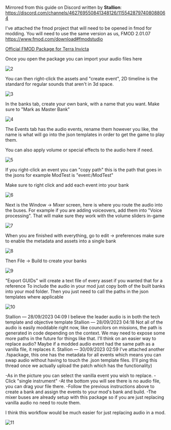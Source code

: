 Mirrored from this guide on Discord written by __Stallion__:
https://discord.com/channels/462769550841348126/1155428797408088064

I've attached the fmod project that will need to be opened in fmod for modding. You will need to use the same version as us, FMOD 2.01.07
https://www.fmod.com/download#fmodstudio

[Official FMOD Package for Terra Invicta](/tutorials/tutorial-files/TerraInvictaFMODModdingPackage.zip)

Once you open the package you can import your audio files here

![2](https://github.com/user-attachments/assets/3a81d9c6-28c5-4721-9a80-56138b592160)

You can then right-click the assets and "create event", 2D timeline is the standard for regular sounds that aren't in 3d space.

![3](https://github.com/user-attachments/assets/bfd00360-1cf9-4fd9-ac53-9ef4d488a86e)

In the banks tab, create your own bank, with a name that you want. Make sure to "Mark as Master Bank"

![4](https://github.com/user-attachments/assets/a6203e49-62ca-482d-8cf3-a04d757fad44)

The Events tab has the audio events, rename them however you like, the name is what will go into the json templates in order to get the game to play them.

You can also apply volume or special effects to the audio here if need.

![5](https://github.com/user-attachments/assets/6710bc9a-c8a7-4b94-991d-2dcbfedf0965)

If you right-click an event you can "copy path" this is the path that goes in the jsons for example ModTest is "event:/ModTest"

Make sure to right click and add each event into your bank

![6](https://github.com/user-attachments/assets/027af609-c599-4769-82e7-91f47e01c175)

Next is the Window -> Mixer screen, here is where you route the audio into the buses. For example if you are adding voiceovers, add them into "Voice processing". That will make sure they work with the volume sliders in-game

![7](https://github.com/user-attachments/assets/6d4a2565-b604-4378-bb57-1cb9d62e3482)

When you are finished with everything, go to edit -> preferences make sure to enable the metadata and assets into a single bank

![8](https://github.com/user-attachments/assets/e67eee4c-9f9e-4188-973a-311c2e0bfe5f)

Then File -> Build to create your banks

![9](https://github.com/user-attachments/assets/f785abc6-67ae-4794-a682-b158bc57cac8)

"Export GUIDs" will create a text file of every asset if you wanted that for a reference
To include the audio in your mod just copy both of the built banks into your mod folder. Then you just need to call the paths in the json templates where applicable

![10](https://github.com/user-attachments/assets/ffda3648-c292-4e72-9ab8-e997bcd80388)

Stallion — 28/09/2023 04:09
I believe the leader audio is in both the tech template and objective template
Stallion — 28/09/2023 04:18
Not all of the audio is easily moddable right now, like councilors on missions, the path is generated in code depending on the context. We may need to expose some more paths in the future for things like that. I'll think on an easier way to replace audio? Maybe if a modded audio event had the same path as a vanilla file, it replaces it.
Stallion — 30/09/2023 02:59
I've attached another .fspackage, this one has the metadata for all events which means you can swap audio without having to touch the .json template files. (I'll ping this thread once we actually upload the patch which has the functionality)

-As in the picture you can select the vanilla event you wish to replace.
-Click "single instrument"
-At the bottom you will see there is no audio file, you can drag your file there.
-Follow the previous instructions above to create a bank and assign the events to your mod's bank and build.
-The mixer buses are already setup with this package so if you are just replacing vanilla audio no need to route them.

I think this workflow would be much easier for just replacing audio in a mod. 

![11](https://github.com/user-attachments/assets/743bc294-9a1b-423a-b546-cb033b8b92fe)
